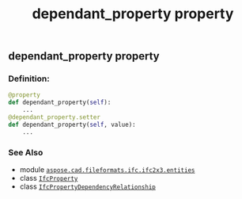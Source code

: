 ﻿---
title: dependant_property property
second_title: Aspose.CAD for Python via .NET API References
description: 
type: docs
weight: 40
url: /python-net/aspose.cad.fileformats.ifc.ifc2x3.entities/ifcpropertydependencyrelationship/dependant_property/
is_root: false
---

## dependant_property property

### Definition:
```python
@property
def dependant_property(self):
    ...
@dependant_property.setter
def dependant_property(self, value):
    ...
```

### See Also
* module [`aspose.cad.fileformats.ifc.ifc2x3.entities`](../../)
* class [`IfcProperty`](/cad/python-net/aspose.cad.fileformats.ifc.ifc2x3.entities/ifcproperty)
* class [`IfcPropertyDependencyRelationship`](/cad/python-net/aspose.cad.fileformats.ifc.ifc2x3.entities/ifcpropertydependencyrelationship)
